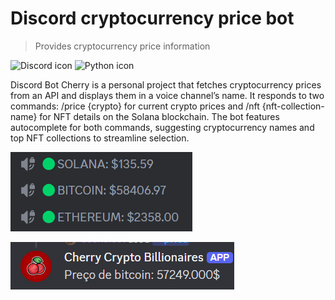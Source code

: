 # Discord cryptocurrency price bot

> Provides cryptocurrency price information

![Discord icon](https://skillicons.dev/icons?i=discord)
![Python icon](https://skillicons.dev/icons?i=discord)

Discord Bot Cherry is a personal project that fetches cryptocurrency prices from an API and displays them in a voice channel’s name. It responds to two commands: /price {crypto} for current crypto prices and /nft {nft-collection-name} for NFT details on the Solana blockchain. The bot features autocomplete for both commands, suggesting cryptocurrency names and top NFT collections to streamline selection.

![preview](./preview1.png)

![preview](./preview2.png)
